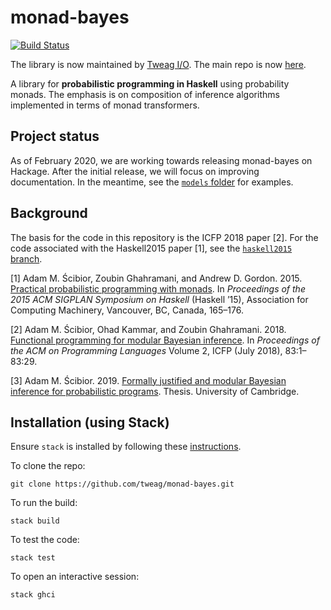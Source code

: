 # monad-bayes

[![Build Status](https://travis-ci.org/tweag/monad-bayes.svg?branch=master)](https://travis-ci.org/tweag/monad-bayes)

The library is now maintained by [Tweag I/O][tweagio]. The main repo is now [here](https://github.com/tweag/monad-bayes).

A library for **probabilistic programming in Haskell** using probability
monads. The emphasis is on composition of inference algorithms implemented in
terms of monad transformers.

## Project status

As of February 2020, we are working towards releasing monad-bayes on Hackage.
After the initial release, we will focus on improving documentation. In the
meantime, see the [`models` folder][models] for examples.

## Background

The basis for the code in this repository is the ICFP 2018 paper [2]. For the
code associated with the Haskell2015 paper [1], see the [`haskell2015`
branch][haskell2015-branch].

[1] Adam M. Ścibior, Zoubin Ghahramani, and Andrew D. Gordon. 2015. [Practical
probabilistic programming with monads][haskell2015-doi]. In _Proceedings of the
2015 ACM SIGPLAN Symposium on Haskell_ (Haskell ’15), Association for Computing
Machinery, Vancouver, BC, Canada, 165–176.

[2] Adam M. Ścibior, Ohad Kammar, and Zoubin Ghahramani. 2018. [Functional
programming for modular Bayesian inference][icfp2018-doi]. In _Proceedings of
the ACM on Programming Languages_ Volume 2, ICFP (July 2018), 83:1–83:29.

[3] Adam M. Ścibior. 2019. [Formally justified and modular Bayesian inference
for probabilistic programs][thesis-doi]. Thesis. University of Cambridge.

## Installation (using Stack)

Ensure `stack` is installed by following these [instructions][stack-install].

To clone the repo:

```
git clone https://github.com/tweag/monad-bayes.git
```

To run the build:

```
stack build
```

To test the code:

```
stack test
```

To open an interactive session:

```
stack ghci
```

[adam-github]: https://github.com/adscib
[adam-web]: https://www.cs.ubc.ca/~ascibior/
[haskell2015-branch]: https://github.com/tweag/monad-bayes/tree/haskell2015
[haskell2015-doi]: https://doi.org/10.1145/2804302.2804317
[icfp2018-doi]: https://doi.org/10.1145/3236778
[models]: https://github.com/tweag/monad-bayes/tree/master/models
[stack-install]: https://docs.haskellstack.org/en/stable/install_and_upgrade/
[thesis-doi]: https://doi.org/10.17863/CAM.42233
[tweagio]: https://tweag.io
